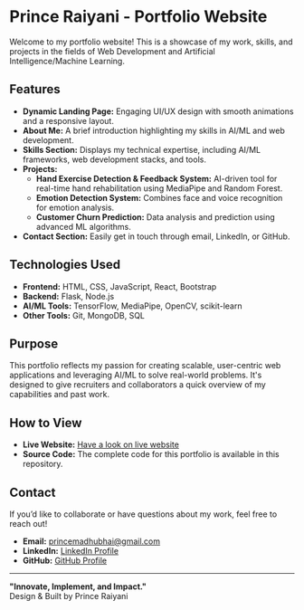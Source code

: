 # Prince Raiyani - Portfolio Website  

Welcome to my portfolio website! This is a showcase of my work, skills, and projects in the fields of Web Development and Artificial Intelligence/Machine Learning.  

## Features  
- **Dynamic Landing Page:** Engaging UI/UX design with smooth animations and a responsive layout.  
- **About Me:** A brief introduction highlighting my skills in AI/ML and web development.  
- **Skills Section:** Displays my technical expertise, including AI/ML frameworks, web development stacks, and tools.  
- **Projects:**  
  - **Hand Exercise Detection & Feedback System:** AI-driven tool for real-time hand rehabilitation using MediaPipe and Random Forest.  
  - **Emotion Detection System:** Combines face and voice recognition for emotion analysis.  
  - **Customer Churn Prediction:** Data analysis and prediction using advanced ML algorithms.  
- **Contact Section:** Easily get in touch through email, LinkedIn, or GitHub.  

## Technologies Used  
- **Frontend:** HTML, CSS, JavaScript, React, Bootstrap  
- **Backend:** Flask, Node.js  
- **AI/ML Tools:** TensorFlow, MediaPipe, OpenCV, scikit-learn  
- **Other Tools:** Git, MongoDB, SQL  

## Purpose  
This portfolio reflects my passion for creating scalable, user-centric web applications and leveraging AI/ML to solve real-world problems. It's designed to give recruiters and collaborators a quick overview of my capabilities and past work.  

## How to View  
- **Live Website:** [Have a look on live website](https://prince41773.github.io/Portfolio/)  
- **Source Code:** The complete code for this portfolio is available in this repository.  

## Contact  
If you’d like to collaborate or have questions about my work, feel free to reach out!  
- **Email:** princemadhubhai@gmail.com  
- **LinkedIn:** [LinkedIn Profile](https://www.linkedin.com/in/prince-raiyani-695a36250/)  
- **GitHub:** [GitHub Profile](https://github.com/prince41773)  

---

**"Innovate, Implement, and Impact."**  
Design & Built by Prince Raiyani  

